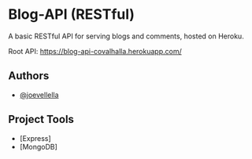 # Blog-API (RESTful)

A basic RESTful API for serving blogs and comments, hosted on Heroku.

Root API: https://blog-api-covalhalla.herokuapp.com/

## Authors

- [@joevellella](https://www.github.com/valhallaco)

## Project Tools

- [Express]
- [MongoDB]
